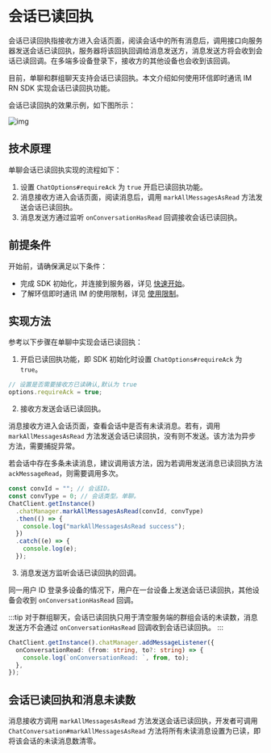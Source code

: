# 会话已读回执

会话已读回执指接收方进入会话页面，阅读会话中的所有消息后，调用接口向服务器发送会话已读回执，服务器将该回执回调给消息发送方，消息发送方将会收到会话已读回调。在多端多设备登录下，接收方的其他设备也会收到该回调。

目前，单聊和群组聊天支持会话已读回执。本文介绍如何使用环信即时通讯 IM RN SDK 实现会话已读回执功能。

会话已读回执的效果示例，如下图所示：

![img](/images/uikit/chatuikit/feature/conversation/conversation_read.png)

## 技术原理

单聊会话已读回执实现的流程如下：

1. 设置 `ChatOptions#requireAck` 为 `true` 开启已读回执功能。
2. 消息接收方进入会话页面，阅读消息后，调用 `markAllMessagesAsRead` 方法发送会话已读回执。
3. 消息发送方通过监听 `onConversationHasRead` 回调接收会话已读回执。

## 前提条件

开始前，请确保满足以下条件：

- 完成 SDK 初始化，并连接到服务器，详见 [快速开始](quickstart.html)。
- 了解环信即时通讯 IM 的使用限制，详见 [使用限制](/product/limitation.html)。

## 实现方法

参考以下步骤在单聊中实现会话已读回执：

1.  开启已读回执功能，即 SDK 初始化时设置 `ChatOptions#requireAck` 为 `true`。

```TypeScript
// 设置是否需要接收方已读确认,默认为 true
options.requireAck = true;
```

2.  接收方发送会话已读回执。

消息接收方进入会话页面，查看会话中是否有未读消息。若有，调用 `markAllMessagesAsRead` 方法发送会话已读回执，没有则不发送。该方法为异步方法，需要捕捉异常。

若会话中存在多条未读消息，建议调用该方法，因为若调用发送消息已读回执方法 `ackMessageRead`，则需要调用多次。

```TypeScript
const convId = ""; // 会话ID。
const convType = 0; // 会话类型。单聊。
ChatClient.getInstance()
  .chatManager.markAllMessagesAsRead(convId, convType)
  .then(() => {
    console.log("markAllMessagesAsRead success");
  })
  .catch((e) => {
    console.log(e);
  });
```

3. 消息发送方监听会话已读回执的回调。

同一用户 ID 登录多设备的情况下，用户在一台设备上发送会话已读回执，其他设备会收到 `onConversationHasRead` 回调。

:::tip
对于群组聊天，会话已读回执只用于清空服务端的群组会话的未读数，消息发送方不会通过 `onConversationHasRead` 回调收到会话已读回执。
:::

```TypeScript
ChatClient.getInstance().chatManager.addMessageListener({
  onConversationRead: (from: string, to?: string) => {
    console.log(`onConversationRead: `, from, to);
  },
});
```

## 会话已读回执和消息未读数

消息接收方调用 `markAllMessagesAsRead` 方法发送会话已读回执，开发者可调用 `ChatConversation#markAllMessagesAsRead` 方法将所有未读消息设置为已读，即将该会话的未读消息数清零。
